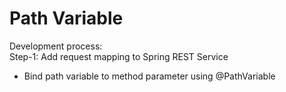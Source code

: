 # Path Variable
Development process: <br>
Step-1: Add request mapping to Spring REST Service <br>
- Bind path variable to method parameter using @PathVariable <br>
